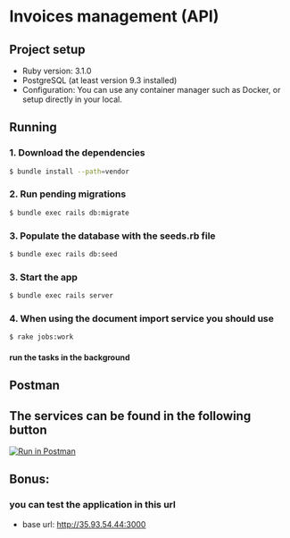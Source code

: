 # Invoices management (API)

##  Project setup
- Ruby version: 3.1.0
- PostgreSQL (at least version 9.3 installed)
- Configuration: You can use any container manager such as Docker, or setup directly in your local.

## Running
### 1. Download the dependencies
```bash
$ bundle install --path=vendor
```

### 2. Run pending migrations
```bash
$ bundle exec rails db:migrate
```

### 3. Populate the database with the seeds.rb file
```bash
$ bundle exec rails db:seed
```

### 3. Start the app
```bash
$ bundle exec rails server
```

### 4. When using the document import service you should use
```bash
$ rake jobs:work
```
#### run the tasks in the background

## Postman

## The services can be found in the following button

[![Run in Postman](https://run.pstmn.io/button.svg)](https://app.getpostman.com/run-collection/be0f4697c6fa98750d59?action=collection%2Fimport#?env%5BInvoices%5D=W3sia2V5IjoiZGV2IiwidmFsdWUiOiJsb2NhbGhvc3Q6MzAwMCIsImVuYWJsZWQiOnRydWUsInR5cGUiOiJkZWZhdWx0Iiwic2Vzc2lvblZhbHVlIjoibG9jYWxob3N0OjMwMDAiLCJzZXNzaW9uSW5kZXgiOjB9LHsia2V5IjoidG9rZW4iLCJ2YWx1ZSI6IiIsImVuYWJsZWQiOnRydWUsInR5cGUiOiJhbnkiLCJzZXNzaW9uVmFsdWUiOiJCZWFyZXIuLi4iLCJzZXNzaW9uSW5kZXgiOjF9XQ==)

## Bonus:
### you can test the application in this url
- base url: http://35.93.54.44:3000
